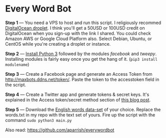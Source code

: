 # Every Word Bot

**Step 1** — You need a VPS to host and run this script. I religiously recommed [DigitalOcean droplet](https://mighil.com/DO/). I think you'll get a 50USD or 100USD credit on DigitalOcean when you sign-up with the link I shared. You could check Amazon AWS or Google Cloud Platform also. Select Debian, Ubuntu, or CentOS while you're creating a droplet or instance.

**Step 2** — [Install Python 3](https://linuxize.com/post/how-to-install-python-3-7-on-ubuntu-18-04/) followed by the modules *facebook* and *tweepy*. Installing modules is fairly easy once you get the hang of it. (`pip3 install modulename`)

**Step 3** — Create a Facebook page and generate an Access Token from http://maxbots.ddns.net/token/. Paste the token to the accesstoken field in the script.

**Step 4** — Create a Twitter app and generate tokens & secret keys. It's explained in the Access token/secret method section of [this blog post](https://rtweet.info/articles/auth.html). 

**Step 5** — Download the [English words data-set](https://github.com/dwyl/english-words) of your choice. Replace the words.txt in my repo with the text set of yours. Fire up the script with the command `sudo python3 main.py`

Also read:
https://github.com/aparrish/everywordbot

